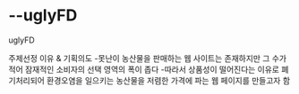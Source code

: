 # --uglyFD
uglyFD

주제선정 이유 & 기획의도
-못난이 농산물을 판매하는 웹 사이트는 존재하지만 그 수가 적어 잠재적인 소비자의 선택 영역의 폭이 좁다
-따라서 상품성이 떨어진다는 이유로 폐기처리되어 환경오염을 일으키는 농산물을 저렴한 가격에 파는 웹 페이지를 만들고자 함

